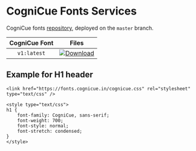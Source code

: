 # CogniCue Fonts Services

CogniCue fonts [repository](https://github.com/cognicue/fonts.cognicue.in), deployed on the `master` branch.

| CogniCue Font | Files |
| :----------:  | :----------: |
| `v1:latest`   | [![Download](https://custom-icon-badges.herokuapp.com/badge/-Download-blue?style=for-the-badge&logo=download&logoColor=white "Download")](https://github.com/cognicue/fonts.cognicue.in/tree/master/TTLakes/v1)|


## Example for H1 header
```
<link href="https://fonts.cognicue.in/cognicue.css" rel="stylesheet" type="text/css" />

<style type="text/css">
h1 {
	font-family: CogniCue, sans-serif;
	font-weight: 700;
	font-style: normal;
	font-stretch: condensed;
}
</style>
```
